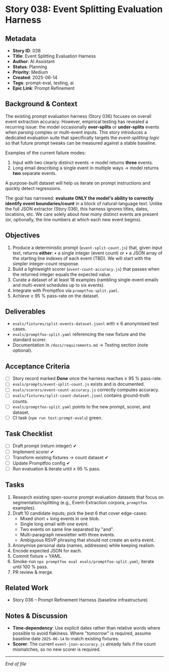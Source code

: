 # Story 038: Event Splitting Evaluation Harness

## Metadata

- **Story ID**: 038
- **Title**: Event Splitting Evaluation Harness
- **Author**: AI Assistant
- **Status**: Planning
- **Priority**: Medium
- **Created**: 2025-06-14
- **Tags**: prompt-eval, testing, ai
- **Epic Link**: Prompt Refinement

## Background & Context

The existing prompt evaluation harness (Story 036) focuses on overall event extraction accuracy. However, empirical testing has revealed a recurring issue: the model occasionally **over-splits** or **under-splits** events when parsing complex or multi-event inputs. This story introduces a dedicated evaluation suite that specifically targets the _event-splitting logic_ so that future prompt tweaks can be measured against a stable baseline.

Examples of the current failure modes:

1. Input with two clearly distinct events → model returns **three** events.
2. Long email describing a single event in multiple ways → model returns **two** separate events.

A purpose-built dataset will help us iterate on prompt instructions and quickly detect regressions.

The goal has narrowed: **evaluate ONLY the model's ability to correctly identify event boundaries/count** in a block of natural-language text. Unlike the full JSON extractor (Story 036), this harness ignores titles, dates, locations, etc. We care solely about _how many_ distinct events are present (or, optionally, the line numbers at which each new event begins).

## Objectives

1. Produce a deterministic prompt (`event-split-count.js`) that, given input text, returns **either**:
   • a single integer (event count) _or_
   • a JSON array of the starting line indexes of each event (TBD).
   We will start with the simpler integer-count response.
2. Build a lightweight scorer (`event-count-accuracy.js`) that passes when the returned integer equals the expected value.
3. Curate a dataset of at least 18 examples (rambling single-event emails and multi-event schedules up to six events).
4. Integrate with Promptfoo via `promptfoo-split.yaml`.
5. Achieve ≥ 95 % pass-rate on the dataset.

## Deliverables

- `evals/fixtures/split-events-dataset.jsonl` with ≥ 6 anonymised test cases.
- `evals/promptfoo-split.yaml` referencing the new fixture and the standard scorer.
- Documentation in `/docs/requirements.md` → Testing section (note optional).

## Acceptance Criteria

- [ ] Story record marked **Done** once the harness reaches ≥ 95 % pass-rate.
- [ ] `evals/prompts/event-split-count.js` exists and is documented.
- [ ] `evals/scorers/event-count-accuracy.js` correctly computes accuracy.
- [ ] `evals/fixtures/split-count-dataset.jsonl` contains ground-truth counts.
- [ ] `evals/promptfoo-split.yaml` points to the new prompt, scorer, and dataset.
- [ ] CI task (`npm run test:prompt-evals`) green.

## Task Checklist

- [ ] Draft prompt (return integer) ✔︎
- [ ] Implement scorer ✔︎
- [ ] Transform existing fixtures → count dataset ✔︎
- [ ] Update Promptfoo config ✔︎
- [ ] Run evaluation & iterate until ≥ 95 % pass.

## Tasks

1. Research existing open-source prompt evaluation datasets that focus on segmentation/splitting (e.g., Event-Extraction corpora, `promptfoo` examples).
2. Draft 10 candidate inputs; pick the best 6 that cover edge-cases:
   - Mixed short + long events in one blob.
   - Single long email with one event.
   - Two events on same line separated by "and".
   - Multi-paragraph newsletter with three events.
   - Ambiguous RSVP phrasing that should _not_ create an extra event.
3. Anonymise personal data (names, addresses) while keeping realism.
4. Encode expected JSON for each.
5. Commit fixture + YAML.
6. Smoke-run `npx promptfoo eval evals/promptfoo-split.yaml`; iterate until 100 % pass.
7. PR review & merge.

## Related Work

- Story 036 – Prompt Refinement Harness (baseline infrastructure)

## Notes & Discussion

- **Time-dependency**: Use explicit dates rather than relative words where possible to avoid flakiness. Where "tomorrow" is required, assume baseline date `2025-06-14` to match existing fixtures.
- **Scorer**: The current `event-json-accuracy.js` already fails if the count mismatches, so no new scorer is required.

---

_End of file_
